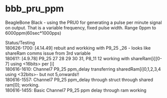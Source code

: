 # bbb_pru_ppm
BeagleBone Black - using the PRU0 for generating a pulse per minute signal on output. That is a variable frequency, fixed pulse width. Range 0ppm to 6000ppm(60sec*1000pps)

Status/Testing
<latest-date>  
180626-1700: [4.14.49] rebuit and workking with P9_25 _26 - looks like shareRam comms issue from 3rd variable  
18061?: [4.9.78] P9_25 27 28 29 30 31, P8_11 12 working with shareRam[i][0-7] using <16bits> per [i]  
180616-1610: Channel7 P9_25 ppm_delay transferring sharedRam[i]0,1,2,3,4 using <32bits>- but not 5,onwards!!  
180616-1557: Channel7 P9_25 ppm_delay through struct through shared ram[0]; working.  
180616-1455: Basic Channel7 P9_25 ppm delay through ram working  
